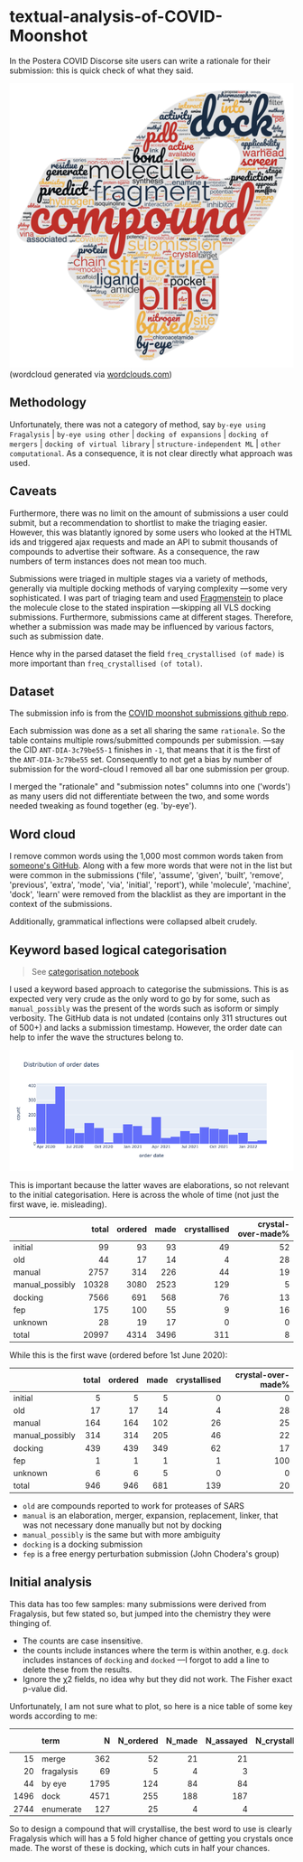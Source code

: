 # textual-analysis-of-COVID-Moonshot
In the Postera COVID Discorse site users can write a rationale for their submission: this is quick check of what they said.

![wordcloud.jpg](wordcloud.jpg)
(wordcloud generated via [wordclouds.com](https://www.wordclouds.com/))

## Methodology

Unfortunately, there was not a category of method, 
say `by-eye using Fragalysis` | `by-eye using other` | `docking of expansions` | `docking of mergers` | `docking of virtual library` | `structure-independent ML` | `other computational`. 
As a consequence, it is not clear directly what approach was used.

## Caveats
Furthermore, there was no limit on the amount of submissions a user could submit, but a recommendation to shortlist to make the triaging easier. 
However, this was blatantly ignored by some users who looked at the HTML ids and triggered ajax requests and made an API to submit thousands of compounds to advertise their software. As a consequence, the raw numbers of term instances does not mean too much. 

Submissions were triaged in multiple stages via a variety of methods, generally via multiple docking methods of varying complexity —some very sophisticated.
I was part of triaging team and used [Fragmenstein](https://github.com/matteoferla/Fragmenstein) to place the molecule close to the stated inspiration —skipping all VLS docking submissions. Furthermore, submissions came at different stages. Therefore, whether a submission was made may be influenced by various factors, such as submission date.

Hence why in the parsed dataset the field `freq_crystallised (of made)` is more important than `freq_crystallised (of total)`.

## Dataset
The submission info is from the [COVID moonshot submissions github repo](https://github.com/postera-ai/COVID_moonshot_submissions).

Each submission was done as a set all sharing the same `rationale`. 
So the table contains multiple rows/submitted compounds per submission. —say the CID `ANT-DIA-3c79be55-1` finishes in `-1`, that means that it is the first of the `ANT-DIA-3c79be55` set.
Consequently to not get a bias by number of submission for the word-cloud I removed all bar one submission per group.

I merged the "rationale" and "submission notes" columns into one ('words') as many users did not differentiate between the two,
and some words needed tweaking as found together (eg. 'by-eye').

## Word cloud

I remove common words using the 1,000 most common words taken from [someone's GitHub](https://gist.githubusercontent.com/deekayen/4148741/raw/98d35708fa344717d8eee15d11987de6c8e26d7d/1-1000.txt).
Along with a few more words that were not in the list but were common in the submissions
('file', 'assume', 'given', 'built', 'remove', 'previous', 'extra', 'mode', 'via', 'initial', 'report'),
while 'molecule', 'machine', 'dock', 'learn' were removed from the blacklist as they are important in the context of the submissions.

Additionally, grammatical inflections were collapsed albeit crudely.

## Keyword based logical categorisation

> See [categorisation notebook](initial_results/categorisation.ipynb)

I used a keyword based approach to categorise the submissions.
This is as expected very very crude as the only word to go by for some,
such as `manual_possibly` was the present of the words such as isoform or
simply verbosity.
The GitHub data is not undated (contains only 311 structures out of 500+)
and lacks a submission timestamp.
However, the order date can help to infer the wave the structures belong to.

![time](initial_results/time_distribution.png)

This is important because the latter waves are elaborations,
so not relevant to the initial categorisation.
Here is across the whole of time (not just the first wave, ie. misleading).

|                 |   total |   ordered |   made |   crystallised |   crystal-over-made% |
|:----------------|--------:|----------:|-------:|---------------:|---------------------:|
| initial         |      99 |        93 |     93 |             49 |                   52 |
| old             |      44 |        17 |     14 |              4 |                   28 |
| manual          |    2757 |       314 |    226 |             44 |                   19 |
| manual_possibly |   10328 |      3080 |   2523 |            129 |                    5 |
| docking         |    7566 |       691 |    568 |             76 |                   13 |
| fep             |     175 |       100 |     55 |              9 |                   16 |
| unknown         |      28 |        19 |     17 |              0 |                    0 |
| total           |   20997 |      4314 |   3496 |            311 |                    8 |

While this is the first wave (ordered before 1st June 2020):

|                 |   total |   ordered |   made |   crystallised |   crystal-over-made% |
|:----------------|--------:|----------:|-------:|---------------:|---------------------:|
| initial         |       5 |         5 |      5 |              0 |                    0 |
| old             |      17 |        17 |     14 |              4 |                   28 |
| manual          |     164 |       164 |    102 |             26 |                   25 |
| manual_possibly |     314 |       314 |    205 |             46 |                   22 |
| docking         |     439 |       439 |    349 |             62 |                   17 |
| fep             |       1 |         1 |      1 |              1 |                  100 |
| unknown         |       6 |         6 |      5 |              0 |                    0 |
| total           |     946 |       946 |    681 |            139 |                   20 |

* `old` are compounds reported to work for proteases of SARS
* `manual` is an elaboration, merger, expansion, replacement, linker, that was not necessary done manually but not by docking
* `manual_possibly` is the same but with more ambiguity
* `docking` is a docking submission
* `fep` is a free energy perturbation submission (John Chodera's group)

## Initial analysis

This data has too few samples: many submissions were derived from Fragalysis,
but few stated so, but jumped into the chemistry they were thinging of.

* The counts are case insensitive.
* the counts include instances where the term is within another, e.g. `dock` includes instances of `docking` and `docked` —I forgot to add a line to delete these from the results.
* Ignore the χ2 fields, no idea why but they did not work. The Fisher exact p-value did.


Unfortunately, I am not sure what to plot, so here is a nice table of some key words according to me:

|      | term       |    N |   N_ordered |   N_made |   N_assayed |   N_crystallised |   fisher_p_made |   fisher_p_crystallised |   log2_freq_made (of total) |   log2_freq_crystallised (of total) |   log2_freq_crystallised (of made) |
|-----:|:-----------|-----:|------------:|---------:|------------:|-----------------:|----------------:|------------------------:|----------------------------:|------------------------------------:|-----------------------------------:|
|   15 | merge      |  362 |          52 |       21 |          21 |                7 |     0.0581536   |             0.678707    |                   -0.632268 |                            0.191578 |                          0.821492  |
|   20 | fragalysis |   69 |           5 |        4 |           3 |                4 |     0.522533    |             0.0347303   |                   -0.632268 |                            1.77903  |                          2.4066    |
|   44 | by eye     | 1795 |         124 |       84 |          84 |               16 |     9.26984e-10 |             0.00911412  |                   -0.941813 |                           -0.925146 |                          0.0144613 |
| 1496 | dock       | 4571 |         255 |      188 |         187 |               23 |     3.23796e-26 |             1.33012e-10 |                   -1.12918  |                           -1.75702  |                         -0.624905  |
| 2744 | enumerate  |  127 |          25 |        4 |           4 |                1 |     0.0248678   |             0.727064    |                   -1.51297  |                           -1.0971   |                          0.406598  |

So to design a compound that will crystallise, the best word to use is clearly Fragalysis which will has a 5 fold higher chance of getting you crystals once made. The worst of these is docking, which cuts in half your chances.



